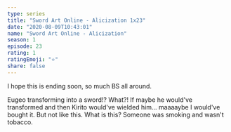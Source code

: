 ```yaml
---
type: series
title: "Sword Art Online - Alicization 1x23"
date: "2020-08-09T10:43:01"
name: "Sword Art Online - Alicization"
season: 1
episode: 23
rating: 1
ratingEmoji: "⭐️"
share: false
---
```


I hope this is ending soon, so much BS all around.

Eugeo transforming into a sword!? What?! If maybe he would've transformed and then Kirito would've wielded him... maaaaybe I would've bought it. But not like this. What is this? Someone was smoking and wasn't tobacco.
